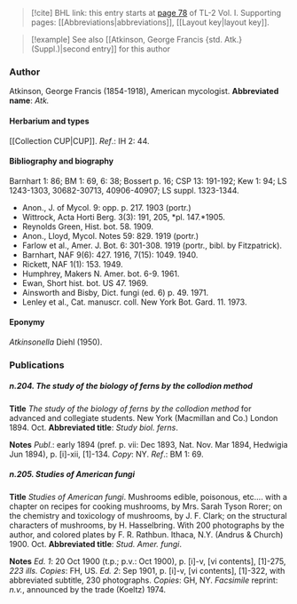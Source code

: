 > [!cite] BHL link: this entry starts at [page 78](https://www.biodiversitylibrary.org/page/33120209) of TL-2 Vol. I.
> Supporting pages: [[Abbreviations|abbreviations]], [[Layout key|layout key]].

> [!example] See also [[Atkinson, George Francis {std. Atk.} (Suppl.)|second entry]] for this author

### Author

Atkinson, George Francis (1854-1918), American mycologist. 
**Abbreviated name**: *Atk.*

#### Herbarium and types

[[Collection CUP|CUP]].
*Ref*.: IH 2: 44.

#### Bibliography and biography

Barnhart 1: 86; BM 1: 69, 6: 38; Bossert p. 16; CSP 13: 191-192; Kew 1: 94; LS 1243-1303, 30682-30713, 40906-40907; LS suppl. 1323-1344.
- Anon., J. of Mycol. 9: opp. p. 217. 1903 (portr.)
- Wittrock, Acta Horti Berg. 3(3): 191, 205, *pl. 147.*1905.
- Reynolds Green, Hist. bot. 58. 1909.
- Anon., Lloyd, Mycol. Notes 59: 829. 1919 (portr.)
- Farlow et al., Amer. J. Bot. 6: 301-308. 1919 (portr., bibl. by Fitzpatrick).
- Barnhart, NAF 9(6): 427. 1916, 7(15): 1049. 1940.
- Rickett, NAF 1(1): 153. 1949.
- Humphrey, Makers N. Amer. bot. 6-9. 1961.
- Ewan, Short hist. bot. US 47. 1969.
- Ainsworth and Bisby, Dict. fungi (ed. 6) p. 49. 1971.
- Lenley et al., Cat. manuscr. coll. New York Bot. Gard. 11. 1973.

#### Eponymy

*Atkinsonella* Diehl (1950).

### Publications

##### n.204. The study of the biology of ferns by the collodion method

**Title**
*The study of the biology of ferns by the collodion method* for advanced and collegiate students. New York (Macmillan and Co.) London 1894. Oct.
**Abbreviated title**: *Study biol. ferns*.

**Notes**
*Publ*.: early 1894 (pref. p. vii: Dec 1893, Nat. Nov. Mar 1894, Hedwigia Jun 1894), p. \[i\]-xii, \[1\]-134. *Copy*: NY.
*Ref*.: BM 1: 69.

##### n.205. Studies of American fungi

**Title**
*Studies of American fungi*. Mushrooms edible, poisonous, etc.... with a chapter on recipes for cooking mushrooms, by Mrs. Sarah Tyson Rorer; on the chemistry and toxicology of mushrooms, by J. F. Clark; on the structural characters of mushrooms, by H. Hasselbring. With 200 photographs by the author, and colored plates by F. R. Rathbun. Ithaca, N.Y. (Andrus & Church) 1900. Oct.
**Abbreviated title**: *Stud. Amer. fungi*.

**Notes**
*Ed. 1*: 20 Oct 1900 (t.p.; p.v.: Oct 1900), p. \[i\]-v, \[vi contents\], \[1\]-275, *223 ills. Copies*: FH, US.
*Ed. 2*: Sep 1901, p. \[i\]-v, \[vi contents\], \[1\]-322, with abbreviated subtitle, 230 photographs. *Copies*: GH, NY.
*Facsimile* reprint: *n.v.*, announced by the trade (Koeltz) 1974.

